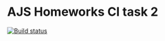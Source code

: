 # AJS Homeworks CI task 2
[![Build status](https://ci.appveyor.com/api/projects/status/6826mtv799sb8p4x?svg=true)](https://ci.appveyor.com/project/laps78/ajs-ci-task2)